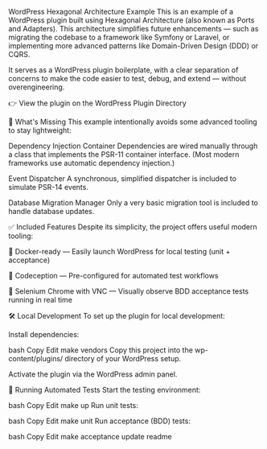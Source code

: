 WordPress Hexagonal Architecture Example
This is an example of a WordPress plugin built using Hexagonal Architecture (also known as Ports and Adapters).
This architecture simplifies future enhancements — such as migrating the codebase to a framework like Symfony or Laravel, or implementing more advanced patterns like Domain-Driven Design (DDD) or CQRS.

It serves as a WordPress plugin boilerplate, with a clear separation of concerns to make the code easier to test, debug, and extend — without overengineering.

👉 View the plugin on the WordPress Plugin Directory

🚫 What's Missing
This example intentionally avoids some advanced tooling to stay lightweight:

Dependency Injection Container
Dependencies are wired manually through a class that implements the PSR-11 container interface.
(Most modern frameworks use automatic dependency injection.)

Event Dispatcher
A synchronous, simplified dispatcher is included to simulate PSR-14 events.

Database Migration Manager
Only a very basic migration tool is included to handle database updates.

✅ Included Features
Despite its simplicity, the project offers useful modern tooling:

🐳 Docker-ready — Easily launch WordPress for local testing (unit + acceptance)

🔁 Codeception — Pre-configured for automated test workflows

👀 Selenium Chrome with VNC — Visually observe BDD acceptance tests running in real time

🛠️ Local Development
To set up the plugin for local development:

Install dependencies:

bash
Copy
Edit
make vendors
Copy this project into the wp-content/plugins/ directory of your WordPress setup.

Activate the plugin via the WordPress admin panel.

🧪 Running Automated Tests
Start the testing environment:

bash
Copy
Edit
make up
Run unit tests:

bash
Copy
Edit
make unit
Run acceptance (BDD) tests:

bash
Copy
Edit
make acceptance
update readme
